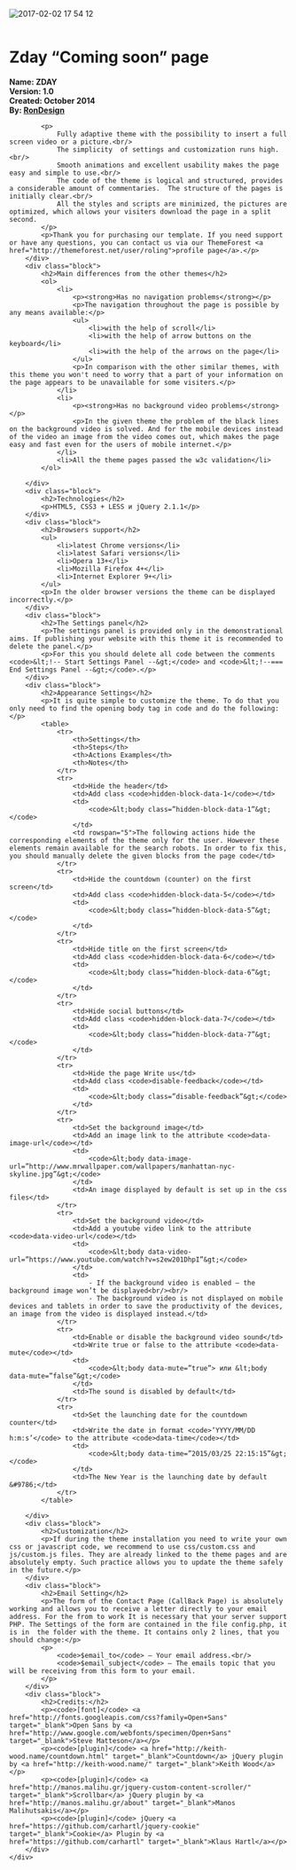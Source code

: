 
<html>
<head>
    <title>ZDay Documentation</title>

![2017-02-02 17 54 12](https://cloud.githubusercontent.com/assets/24479453/22586603/51bd49c4-ea06-11e6-8f9f-a7548485d4e6.png)
</head>

<body>

<div class="container">
    <div class="header">
        <a href="#" class="logo">
            <img src="assets/logo.png" alt="" />
        </a>
    </div>
    <div class="wrapper">
        <h1>Zday “Coming soon” page</h1>
        <div class="block">
            <p>
                <strong>Name: ZDAY</strong><br/>
                <strong>Version: 1.0</strong><br/>
                <strong>Created: October 2014</strong><br/>
                <strong>By: <a href="http://themeforest.net/user/roling">RonDesign</a></strong>
            </p>

            <p>
                Fully adaptive theme with the possibility to insert a full screen video or a picture.<br/>
                The simplicity  of settings and customization runs high.<br/>
                Smooth animations and excellent usability makes the page easy and simple to use.<br/>
                The code of the theme is logical and structured, provides a considerable amount of commentaries.  The structure of the pages is initially clear.<br/>
                All the styles and scripts are minimized, the pictures are optimized, which allows your visiters download the page in a split second.
            </p>
            <p>Thank you for purchasing our template. If you need support or have any questions, you can contact us via our ThemeForest <a href="http://themeforest.net/user/roling">profile page</a>.</p>
        </div>
        <div class="block">
            <h2>Main differences from the other themes</h2>
            <ol>
                <li>
                    <p><strong>Has no navigation problems</strong></p>
                    <p>The navigation throughout the page is possible by any means available:</p>
                    <ul>
                        <li>with the help of scroll</li>
                        <li>with the help of arrow buttons on the keyboard</li>
                        <li>with the help of the arrows on the page</li>
                    </ul>
                    <p>In comparison with the other similar themes, with this theme you won't need to worry that a part of your information on the page appears to be unavailable for some visiters.</p>
                </li>
                <li>
                    <p><strong>Has no background video problems</strong></p>
                    <p>In the given theme the problem of the black lines on the background video is solved. And for the mobile devices instead of the video an image from the video comes out, which makes the page easy and fast even for the users of mobile internet.</p>
                </li>
                <li>All the theme pages passed the w3c validation</li>
            </ol>

        </div>
        <div class="block">
            <h2>Technologies</h2>
            <p>HTML5, CSS3 + LESS и jQuery 2.1.1</p>
        </div>
        <div class="block">
            <h2>Browsers support</h2>
            <ul>
                <li>latest Chrome versions</li>
                <li>latest Safari versions</li>
                <li>Opera 13+</li>
                <li>Mozilla Firefox 4+</li>
                <li>Internet Explorer 9+</li>
            </ul>
            <p>In the older browser versions the theme can be displayed incorrectly.</p>
        </div>
        <div class="block">
            <h2>The Settings panel</h2>
            <p>The settings panel is provided only in the demonstrational aims. If publishing your website with this theme it is recommended to delete the panel.</p>
            <p>For this you should delete all code between the comments <code>&lt;!-- Start Settings Panel --&gt;</code> and <code>&lt;!--=== End Settings Panel --&gt;</code>.</p>
        </div>
        <div class="block">
            <h2>Appearance Settings</h2>
            <p>It is quite simple to customize the theme. To do that you only need to find the opening body tag in code and do the following:</p>
            <table>
                <tr>
                    <th>Settings</th>
                    <th>Steps</th>
                    <th>Actions Examples</th>
                    <th>Notes</th>
                </tr>
                <tr>
                    <td>Hide the header</td>
                    <td>Add class <code>hidden-block-data-1</code></td>
                    <td>
                        <code>&lt;body class=”hidden-block-data-1”&gt;</code>
                    </td>
                    <td rowspan="5">The following actions hide the corresponding elements of the theme only for the user. However these elements remain available for the search robots. In order to fix this, you should manually delete the given blocks from the page code</td>
                </tr>
                <tr>
                    <td>Hide the countdown (counter) on the first screen</td>
                    <td>Add class <code>hidden-block-data-5</code></td>
                    <td>
                        <code>&lt;body class=”hidden-block-data-5”&gt;</code>
                    </td>
                </tr>
                <tr>
                    <td>Hide title on the first screen</td>
                    <td>Add class <code>hidden-block-data-6</code></td>
                    <td>
                        <code>&lt;body class=”hidden-block-data-6”&gt;</code>
                    </td>
                </tr>
                <tr>
                    <td>Hide social buttons</td>
                    <td>Add class <code>hidden-block-data-7</code></td>
                    <td>
                        <code>&lt;body class=”hidden-block-data-7”&gt;</code>
                    </td>
                </tr>
                <tr>
                    <td>Hide the page Write us</td>
                    <td>Add class <code>disable-feedback</code></td>
                    <td>
                        <code>&lt;body class=”disable-feedback”&gt;</code>
                    </td>
                </tr>
                <tr>
                    <td>Set the background image</td>
                    <td>Add an image link to the attribute <code>data-image-url</code></td>
                    <td>
                        <code>&lt;body data-image-url=”http://www.mrwallpaper.com/wallpapers/manhattan-nyc-skyline.jpg”&gt;</code>
                    </td>
                    <td>An image displayed by default is set up in the css files</td>
                </tr>
                <tr>
                    <td>Set the background video</td>
                    <td>Add a youtube video link to the attribute <code>data-video-url</code></td>
                    <td>
                        <code>&lt;body data-video-url=”https://www.youtube.com/watch?v=s2ew201DhpI”&gt;</code>
                    </td>
                    <td>
                        - If the background video is enabled – the background image won’t be displayed<br/><br/>
                        - The background video is not displayed on mobile devices and tablets in order to save the productivity of the devices, an image from the video is displayed instead.</td>
                </tr>
                <tr>
                    <td>Enable or disable the background video sound</td>
                    <td>Write true or false to the attribute <code>data-mute</code></td>
                    <td>
                        <code>&lt;body data-mute=”true”> или &lt;body data-mute=”false”&gt;</code>
                    </td>
                    <td>The sound is disabled by default</td>
                </tr>
                <tr>
                    <td>Set the launching date for the countdown counter</td>
                    <td>Write the date in format <code>’YYYY/MM/DD h:m:s’</code> to the attribute <code>data-time</code></td>
                    <td>
                        <code>&lt;body data-time=”2015/03/25 22:15:15”&gt;</code>
                    </td>
                    <td>The New Year is the launching date by default &#9786;</td>
                </tr>
            </table>

        </div>
        <div class="block">
            <h2>Customization</h2>
            <p>If during the theme installation you need to write your own css or javascript code, we recommend to use css/custom.css and  js/custom.js files. They are already linked to the theme pages and are absolutely empty. Such practice allows you to update the theme safely in the future.</p>
        </div>
        <div class="block">
            <h2>Email Setting</h2>
            <p>The form of the Contact Page (CallBack Page) is absolutely working and allows you to receive a letter directly to your email address. For the from to work It is necessary that your server support PHP. The Settings of the form are contained in the file config.php, it is in  the folder with the theme. It contains only 2 lines, that you should change:</p>
            <p>
                <code>$email_to</code> – Your email address.<br/>
                <code>$email_subject</code> – The emails topic that you will be receiving from this form to your email.
            </p>
        </div>
        <div class="block">
            <h2>Credits:</h2>
            <p><code>[font]</code> <a href="http://fonts.googleapis.com/css?family=Open+Sans" target="_blank">Open Sans by <a href="http://www.google.com/webfonts/specimen/Open+Sans" target="_blank">Steve Matteson</a></p>
            <p><code>[plugin]</code> <a href="http://keith-wood.name/countdown.html" target="_blank">Countdown</a> jQuery plugin by <a href="http://keith-wood.name/" target="_blank">Keith Wood</a></p>
            <p><code>[plugin]</code> <a href="http://manos.malihu.gr/jquery-custom-content-scroller/" target="_blank">Scrollbar</a> jQuery plugin by <a href="http://manos.malihu.gr/about" target="_blank">Manos Malihutsakis</a></p>
            <p><code>[plugin]</code> jQuery <a href="https://github.com/carhartl/jquery-cookie" target="_blank">Cookie</a> Plugin by <a href="https://github.com/carhartl" target="_blank">Klaus Hartl</a></p>
        </div>
    </div>
</div>

</body>
</html>
